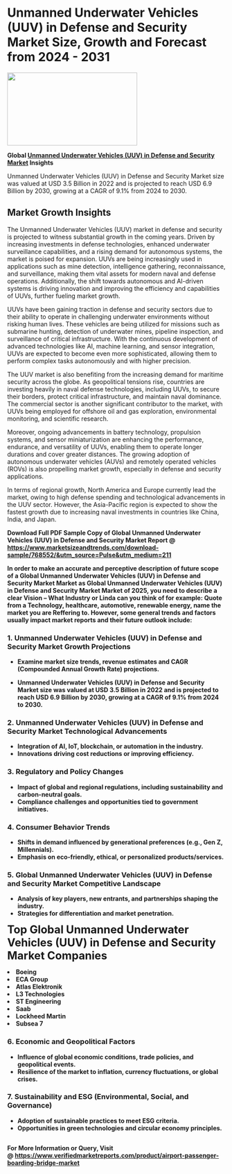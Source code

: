 <H1>Unmanned Underwater Vehicles (UUV) in Defense and Security Market Size, Growth and Forecast from 2024 - 2031</H1><img class="aligncenter size-medium wp-image-584254" src="https://thirdeyenews.in/wp-content/uploads/2024/09/Global-Market-Research-300x168.jpeg" alt="" width="300" height="168" /><p><strong>Global&nbsp;<a href="https://www.marketsizeandtrends.com/download-sample/768552/&amp;utm_source=Pulse&amp;utm_medium=211">Unmanned Underwater Vehicles (UUV) in Defense and Security Market</a> Insights</strong></p><p>Unmanned Underwater Vehicles (UUV) in Defense and Security Market size was valued at USD 3.5 Billion in 2022 and is projected to reach USD 6.9 Billion by 2030, growing at a CAGR of 9.1% from 2024 to 2030.</p><p><h2>Market Growth Insights</h2> <p>The Unmanned Underwater Vehicles (UUV) market in defense and security is projected to witness substantial growth in the coming years. Driven by increasing investments in defense technologies, enhanced underwater surveillance capabilities, and a rising demand for autonomous systems, the market is poised for expansion. UUVs are being increasingly used in applications such as mine detection, intelligence gathering, reconnaissance, and surveillance, making them vital assets for modern naval and defense operations. Additionally, the shift towards autonomous and AI-driven systems is driving innovation and improving the efficiency and capabilities of UUVs, further fueling market growth.</p> <p><strong></strong></p> <p>UUVs have been gaining traction in defense and security sectors due to their ability to operate in challenging underwater environments without risking human lives. These vehicles are being utilized for missions such as submarine hunting, detection of underwater mines, pipeline inspection, and surveillance of critical infrastructure. With the continuous development of advanced technologies like AI, machine learning, and sensor integration, UUVs are expected to become even more sophisticated, allowing them to perform complex tasks autonomously and with higher precision.</p> <p>The UUV market is also benefiting from the increasing demand for maritime security across the globe. As geopolitical tensions rise, countries are investing heavily in naval defense technologies, including UUVs, to secure their borders, protect critical infrastructure, and maintain naval dominance. The commercial sector is another significant contributor to the market, with UUVs being employed for offshore oil and gas exploration, environmental monitoring, and scientific research.</p> <p>Moreover, ongoing advancements in battery technology, propulsion systems, and sensor miniaturization are enhancing the performance, endurance, and versatility of UUVs, enabling them to operate longer durations and cover greater distances. The growing adoption of autonomous underwater vehicles (AUVs) and remotely operated vehicles (ROVs) is also propelling market growth, especially in defense and security applications.</p> <p>In terms of regional growth, North America and Europe currently lead the market, owing to high defense spending and technological advancements in the UUV sector. However, the Asia-Pacific region is expected to show the fastest growth due to increasing naval investments in countries like China, India, and Japan.</p> <p><strong></p><p><span class=""><strong>Download Full PDF Sample Copy of Global Unmanned Underwater Vehicles (UUV) in Defense and Security Market Report</strong> @ <a href="https://www.marketsizeandtrends.com/download-sample/768552/&amp;utm_source=Pulse&amp;utm_medium=211" target="_blank">https://www.marketsizeandtrends.com/download-sample/768552/&amp;utm_source=Pulse&amp;utm_medium=211</a></span></p><p>In order to make an accurate and perceptive description of future scope of a Global&nbsp;Unmanned Underwater Vehicles (UUV) in Defense and Security Market Market as Global&nbsp;Unmanned Underwater Vehicles (UUV) in Defense and Security Market Market of 2025, you need to describe a clear Vision &ndash; What Industry or Linda can you think of for example: Quote from a Technology, healthcare, automotive, renewable energy, name the market you are Reffering to. However, some general trends and factors usually impact market reports and their future outlook include:</p><h3>1.&nbsp;<strong>Unmanned Underwater Vehicles (UUV) in Defense and Security Market Growth Projections</strong></h3><ul><li>Examine market size trends, revenue estimates and CAGR (Compounded Annual Growth Rate) projections.</li><li><p>Unmanned Underwater Vehicles (UUV) in Defense and Security Market size was valued at USD 3.5 Billion in 2022 and is projected to reach USD 6.9 Billion by 2030, growing at a CAGR of 9.1% from 2024 to 2030.</p></li></ul><h3>2.&nbsp;<strong>Unmanned Underwater Vehicles (UUV) in Defense and Security Market Technological Advancements</strong></h3><ul><li>Integration of AI, IoT, blockchain, or automation in the industry.</li><li>Innovations driving cost reductions or improving efficiency.</li></ul><h3>3.&nbsp;<strong>Regulatory and Policy Changes</strong></h3><ul><li>Impact of global and regional regulations, including sustainability and carbon-neutral goals.</li><li>Compliance challenges and opportunities tied to government initiatives.</li></ul><h3>4.&nbsp;<strong>Consumer Behavior Trends</strong></h3><ul><li>Shifts in demand influenced by generational preferences (e.g., Gen Z, Millennials).</li><li>Emphasis on eco-friendly, ethical, or personalized products/services.</li></ul><h3>5.&nbsp;<strong>Global Unmanned Underwater Vehicles (UUV) in Defense and Security Market Competitive Landscape</strong></h3><ul><li>Analysis of key players, new entrants, and partnerships shaping the industry.</li><li>Strategies for differentiation and market penetration.</li></ul><p data-pm-slice="1 1 []"><span style="color: inherit; font-family: inherit; font-size: 25px;">Top Global Unmanned Underwater Vehicles (UUV) in Defense and Security Market Companies</span></p><div class="" data-test-id=""><p><li>Boeing</li><li> ECA Group</li><li> Atlas Elektronik</li><li> L3 Technologies</li><li> ST Engineering</li><li> Saab</li><li> Lockheed Martin</li><li> Subsea 7</li></p></div><h3>6.&nbsp;<strong>Economic and Geopolitical Factors</strong></h3><ul><li>Influence of global economic conditions, trade policies, and geopolitical events.</li><li>Resilience of the market to inflation, currency fluctuations, or global crises.</li></ul><h3>7.&nbsp;<strong>Sustainability and ESG (Environmental, Social, and Governance)</strong></h3><ul><li>Adoption of sustainable practices to meet ESG criteria.</li><li>Opportunities in green technologies and circular economy principles.</li></ul><h2><strong style="font-size: 14px;">For More Information or Query, Visit @&nbsp;</strong><a style="background-color: #ffffff; font-size: 14px;" href="https://www.marketsizeandtrends.com/report/unmanned-underwater-vehicles-uuv-in-defense-and-security-market/" target="_blank">https://www.verifiedmarketreports.com/product/airport-passenger-boarding-bridge-market</a></h2>
